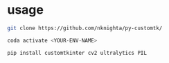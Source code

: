 # usage
```bash
git clone https://github.com/nknighta/py-customtk/
```

```bash
coda activate <YOUR-ENV-NAME>
```

```bash
pip install customtkinter cv2 ultralytics PIL
```

